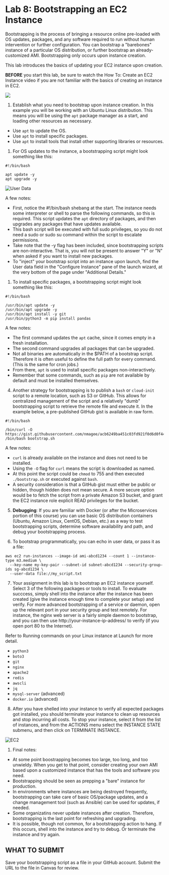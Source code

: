 # Lab 8: Bootstrapping an EC2 Instance

Bootstrapping is the process of bringing a resource online pre-loaded with OS updates, packages, and any software required to run without human intervention or further configuration. You can bootstrap a "barebones" instance of a particular OS distribution, or further bootstrap an already-customized AMI. Bootstrapping only occurs upon instance creation.

This lab introduces the basics of updating your EC2 instance upon creation.

**BEFORE** you start this lab, be sure to watch the How To: Create an EC2 Instance video if you are not familiar with the basics of creating an instance in EC2.

<a href="https://www.youtube.com/embed/n8XRNstKY6M?si=6-Sel4HujDR0QhX5" target="_new"><img src="https://s3.amazonaws.com/ds2002-resources/images/ec2-yutube.png"></a> 

1. Establish what you need to bootstrap upon instance creation. In this example you will be working with an Ubuntu Linux distribution. This means you will be using the `apt` package manager as a start, and loading other resources as necessary.

- Use `apt` to update the OS.
- Use `apt` to install specific packages.
- Use `apt` to install tools that install other supporting libraries or resources.

1. For OS updates to the instance, a bootstrapping script might look something like this:

```
#!/bin/bash

apt update -y
apt upgrade -y
```

![User Data](https://nmagee.github.io/ds2002/images/ec2-user-data.png)

A few notes:

- First, notice the #!/bin/bash shebang at the start. The instance needs some interpreter or shell to parse the following commands, so this is required. This script updates the `apt` directory of packages, and then upgrades any packages that have updates available.
- This bash script will be executed with full sudo privileges, so you do not need a sudo or sudo su command within the script to escalate permissions.
- Take note that the -y flag has been included, since bootstrapping scripts are non-interactive. That is, you will not be present to answer "Y" or "N" when asked if you want to install new packages.
- To "inject" your bootstrap script into an instance upon launch, find the User data field in the "Configure Instance" pane of the launch wizard, at the very bottom of the page under "Additional Details."

1. To install specific packages, a bootstrapping script might look something like this:

```
#!/bin/bash

/usr/bin/apt update -y
/usr/bin/apt upgrade -y
/usr/bin/apt install -y git 
/usr/bin/python3 -m pip install pandas
```

A few notes:

- The first command updates the `apt` cache, since it comes empty in a fresh installation.
- The second command upgrades all packages that can be upgraded.
- Not all binaries are automatically in the $PATH of a bootstrap script. Therefore it is often useful to define the full path for every command. (This is the same for cron jobs.)
- From there, `apt` is used to install specific packages non-interactively.
- Remember that some commands, such as `pip` are not available by default and must be installed themselves.

4. Another strategy for bootstrapping is to publish a `bash` or `cloud-init` script to a remote location, such as S3 or GitHub. This allows for centralized management of the script and a relatively "dumb" bootstrapping script to retrieve the remote file and execute it. In the example below, a pre-published GitHub gist is available in raw form.

```
#!/bin/bash
      
/bin/curl -O https://gist.githubusercontent.com/nmagee/acb6249ba451c03fd921f0d6d0f442d5/raw/5816fb54963826f953da166bd623a9ba0cd9fa76/bootstrap.sh
/bin/bash bootstrap.sh
```

A few notes:

- `curl` is already available on the instance and does not need to be installed.
- Using the `-O` flag for `curl` means the script is downloaded as named.
- At this point the script could be `chmod` to 755 and then executed `./bootstrap.sh` or executed against `bash`.
- A security consideration is that a GitHub gist must either be public or hidden, though hidden does not mean secure. A more secure option would be to fetch the script from a private Amazon S3 bucket, and grant the EC2 instance role explicit READ privileges for the bucket.

5. **Debugging**: If you are familiar with Docker (or after the Microservices portion of this course) you can use basic OS distribution containers (Ubuntu, Amazon Linux, CentOS, Debian, etc.) as a way to test bootstrapping scripts, determine software availability and path, and debug your bootstrapping process.

6. To bootstrap programmatically, you can echo in user data, or pass it as a file:

```
aws ec2 run-instances --image-id ami-abcd1234 --count 1 --instance-type m3.medium \
  --key-name my-key-pair --subnet-id subnet-abcd1234 --security-group-ids sg-abcd1234 \
  --user-data file://my_script.txt
```

7. Your assignment in this lab is to bootstrap an EC2 instance yourself. Select 3 of the following packages or tools to install. To evaluate succcess, simply shell into the instance after the instance has been created (give the instance enough time to complete your setup) and verify. For more advanced bootstrapping of a service or daemon, open up the relevant port in your security group and test remotely. For instance, the nginx web server is a fairly simple daemon to bootstrap, and you can then use http://your-instance-ip-address/ to verify (if you open port 80 to the Internet).

Refer to Running commands on your Linux instance at Launch for more detail.

- `python3`
- `boto3`
- `git`
- `nginx`
- `apache2`
- `redis`
- `awscli`
- `jq`
- `mysql-server` (advanced)
- `docker.io` (advanced)

8. After you have shelled into your instance to verify all expected packages got installed, you should terminate your instance to clean up resources and stop incurring all costs. To stop your instance, select it from the list of instances, and from the ACTIONS menu select the INSTANCE STATE submenu, and then click on TERMINATE INSTANCE.

![EC2](https://nmagee.github.io/ds2002/images/terminate-instance.png)

1.  Final notes:

- At some point boostrapping becomes too large, too long, and too unwieldy. When you get to that point, consider creating your own AMI based upon a customized instance that has the tools and software you need.
- Bootstrapping should be seen as prepping a "bare" instance for production.
- In environments where instances are being destroyed frequently, bootstrapping can take care of basic OS/package updates, and a change management tool (such as Ansible) can be used for updates, if needed.
- Some organizatins never update instances after creation. Therefore, bootstrapping is the last point for refreshing and upgrading.
- It is possible, though not common, for a bootstrapping action to hang. If this occurs, shell into the instance and try to debug. Or terminate the instance and try again.

## WHAT TO SUBMIT

Save your bootstrapping script as a file in your GitHub account. Submit the URL to the file in Canvas for review.
